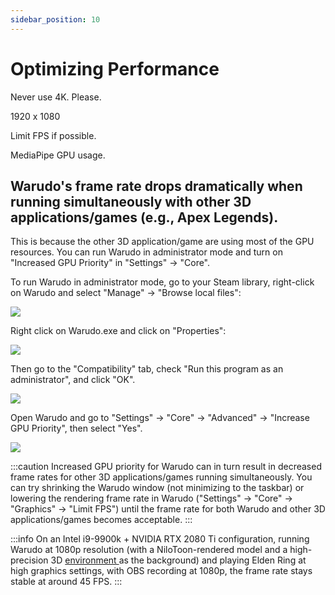 ```yaml
---
sidebar_position: 10
---
```


# Optimizing Performance

Never use 4K. Please.

1920 x 1080

Limit FPS if possible.

MediaPipe GPU usage.



## Warudo's frame rate drops dramatically when running simultaneously with other 3D applications/games (e.g., Apex Legends).

This is because the other 3D application/game are using most of the GPU resources. You can run Warudo in administrator mode and turn on "Increased GPU Priority" in "Settings" → "Core".

To run Warudo in administrator mode, go to your Steam library, right-click on Warudo and select "Manage" → "Browse local files":

![](pathname:///doc-img/zh-faq-1.webp)

Right click on Warudo.exe and click on "Properties":

![](pathname:///doc-img/zh-faq-2.webp)

Then go to the "Compatibility" tab, check "Run this program as an administrator", and click "OK".

![](pathname:///doc-img/zh-faq-3.webp)

Open Warudo and go to "Settings" → "Core" → "Advanced" → "Increase GPU Priority", then select "Yes".

![](pathname:///doc-img/zh-faq-4.webp)

:::caution
Increased GPU priority for Warudo can in turn result in decreased frame rates for other 3D applications/games running simultaneously. You can try shrinking the Warudo window (not minimizing to the taskbar) or lowering the rendering frame rate in Warudo ("Settings" → "Core" → "Graphics" → "Limit FPS") until the frame rate for both Warudo and other 3D applications/games becomes acceptable.
:::

:::info
On an Intel i9-9900k + NVIDIA RTX 2080 Ti configuration, running Warudo at 1080p resolution (with a NiloToon-rendered model and a high-precision 3D [environment ](../assets/environment.md)as the background) and playing Elden Ring at high graphics settings, with OBS recording at 1080p, the frame rate stays stable at around 45 FPS.
:::
